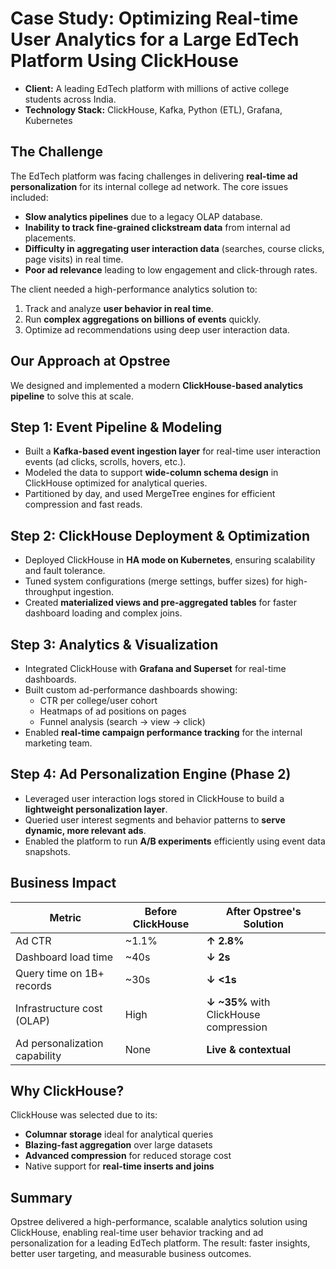 # Case Study: Optimizing Real-time User Analytics for a Large EdTech Platform Using ClickHouse

- **Client:** A leading EdTech platform with millions of active college students across India.  
- **Technology Stack:** ClickHouse, Kafka, Python (ETL), Grafana, Kubernetes

## The Challenge

The EdTech platform was facing challenges in delivering **real-time ad personalization** for its internal college ad network. The core issues included:

- **Slow analytics pipelines** due to a legacy OLAP database.
- **Inability to track fine-grained clickstream data** from internal ad placements.
- **Difficulty in aggregating user interaction data** (searches, course clicks, page visits) in real time.
- **Poor ad relevance** leading to low engagement and click-through rates.

The client needed a high-performance analytics solution to:

1. Track and analyze **user behavior in real time**.
2. Run **complex aggregations on billions of events** quickly.
3. Optimize ad recommendations using deep user interaction data.

## Our Approach at Opstree

We designed and implemented a modern **ClickHouse-based analytics pipeline** to solve this at scale.

## Step 1: Event Pipeline & Modeling

- Built a **Kafka-based event ingestion layer** for real-time user interaction events (ad clicks, scrolls, hovers, etc.).
- Modeled the data to support **wide-column schema design** in ClickHouse optimized for analytical queries.
- Partitioned by day, and used MergeTree engines for efficient compression and fast reads.

## Step 2: ClickHouse Deployment & Optimization

- Deployed ClickHouse in **HA mode on Kubernetes**, ensuring scalability and fault tolerance.
- Tuned system configurations (merge settings, buffer sizes) for high-throughput ingestion.
- Created **materialized views and pre-aggregated tables** for faster dashboard loading and complex joins.

## Step 3: Analytics & Visualization

- Integrated ClickHouse with **Grafana and Superset** for real-time dashboards.
- Built custom ad-performance dashboards showing:
  - CTR per college/user cohort
  - Heatmaps of ad positions on pages
  - Funnel analysis (search → view → click)
- Enabled **real-time campaign performance tracking** for the internal marketing team.

## Step 4: Ad Personalization Engine (Phase 2)

- Leveraged user interaction logs stored in ClickHouse to build a **lightweight personalization layer**.
- Queried user interest segments and behavior patterns to **serve dynamic, more relevant ads**.
- Enabled the platform to run **A/B experiments** efficiently using event data snapshots.

## Business Impact

| **Metric** | **Before ClickHouse** | **After Opstree's Solution** |
| --- | --- | --- |
| Ad CTR | ~1.1% | **↑ 2.8%** |
| Dashboard load time | ~40s | **↓ 2s** |
| Query time on 1B+ records | ~30s | **↓ <1s** |
| Infrastructure cost (OLAP) | High | **↓ ~35%** with ClickHouse compression |
| Ad personalization capability | None | **Live & contextual** |

## Why ClickHouse?

ClickHouse was selected due to its:

- **Columnar storage** ideal for analytical queries
- **Blazing-fast aggregation** over large datasets
- **Advanced compression** for reduced storage cost
- Native support for **real-time inserts and joins**

## Summary

Opstree delivered a high-performance, scalable analytics solution using ClickHouse, enabling real-time user behavior tracking and ad personalization for a leading EdTech platform. The result: faster insights, better user targeting, and measurable business outcomes.
